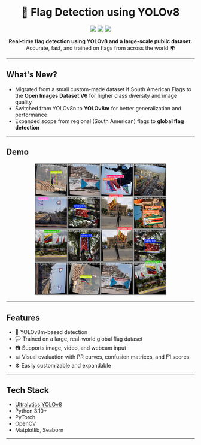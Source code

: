 <h1 align="center">🏁 Flag Detection using YOLOv8</h1>

<p align="center">
  <img src="https://img.shields.io/github/languages/top/7mgppp1903/flag-detection-YOLOv8?style=for-the-badge" />
  <img src="https://img.shields.io/github/last-commit/7mgppp1903/flag-detection-YOLOv8?style=for-the-badge" />
  <img src="https://img.shields.io/github/license/7mgppp1903/flag-detection-YOLOv8?style=for-the-badge" />
</p>

<p align="center">
  <b>Real-time flag detection using YOLOv8 and a large-scale public dataset.</b><br>
  Accurate, fast, and trained on flags from across the world 🌍
</p>

---

## What's New?

- Migrated from a small custom-made dataset if South American Flags to the **Open Images Dataset V6** for higher class diversity and image quality
- Switched from YOLOv8n to **YOLOv8m** for better generalization and performance
- Expanded scope from regional (South American) flags to **global flag detection**

---

## Demo

<p align="center">
  <img src="results/val_batch1_pred.jpg" alt="demo" width="70%">
</p>

---

## Features

- 🎯 YOLOv8m-based detection
- 🏳️ Trained on a large, real-world global flag dataset
- 📷 Supports image, video, and webcam input
- 📊 Visual evaluation with PR curves, confusion matrices, and F1 scores
- ⚙️ Easily customizable and expandable

---

## Tech Stack

- [Ultralytics YOLOv8](https://github.com/ultralytics/ultralytics)
- Python 3.10+
- PyTorch
- OpenCV
- Matplotlib, Seaborn

---



